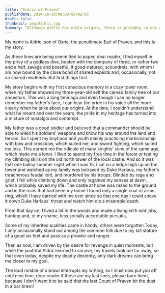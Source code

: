 ```yaml
---
title: “Aldric of Praven”
publishdate: 2024-10-30T08:00:00+02:00
draft: false
thumbnail: img/Aldric.jpg
Summary: “Although Aldric has noble origins, there is probably no one among our friends who despises the nobility as much as Aldric. Aside from his eloquent speech when he wants to, there is not much about Aldric that is noble anymore. Instead, he's become a fan of bows and crossbows who knows exactly how to deal damage.”
---
```


My name is Aldric, son of Osric, the penultimate Earl of Praven, and this is my story.

As these lines are being committed to paper, dear reader, I find myself in the privy of a godless dive, beaten with the company of three, or rather two and a half, savage and boastful, if good-natured, scoundrels, with whom I am now bound by the close bond of shared exploits and, occasionally, not so shared misdeeds. But first things first.

My story begins with my first conscious memory in a cozy tower room, when my father showed my three-year-old self the carved family tree of our ancestors. This was a long time ago and even though I can no longer remember my father's face, I can hear the pride in his voice all the more clearly when he talks about our origins. At the time, I couldn't understand what he meant and over the years, the pride in my heritage has turned into a mixture of nostalgia and contempt.

My father was a good soldier and believed that a commander should be able to wield his soldiers' weapons and know his way around the land and terrain. So I spent my boyhood and youth mainly practicing marksmanship with bow and crossbow, which suited me, and sword fighting, which suited me less. This earned me the ridicule of many knights' sons of the same age, which made me a loner. I liked to spend my free time in the forest or testing my climbing skills on the old north tower of the local castle. And so it was that one balmy summer night when I was 15, I sat on a ledge high up on the tower and watched as my family was betrayed by Duke Harlaus, my father's treacherous feudal lord, and murdered by his troops. Blinded by rage and grief, I fell while climbing down and only regained my senses at dawn, which probably saved my life. The castle at home was razed to the ground and in the ruins that had been my home I found only a single coat of arms ring, which I have carried with me ever since so that one day I could shove it down Duke Harlaus' throat and watch him die a miserable death.

From that day on, I lived a lot in the woods and made a living with odd jobs, hunting and, to my shame, less socially acceptable pursuits.

Some of my inherited qualities came in handy, others were forgotten.Today, I only occasionally stand out among the common folk due to my tall stature of a good six feet and pass as a prowler and ranger.

Then as now, I am driven by the desire for revenge in quiet moments, but while the youthful Aldric learned to survive, my travels took me far away, so that even today, despite my deadly dexterity, only dark dreams can bring me closer to my goal.

The loud rumble of a brawl interrupts my writing, so I must now put you off until next time, dear reader.If these are my last lines, please burn them, because I don't want it to be said that the last Count of Praven bit the dust in a bar brawl!

